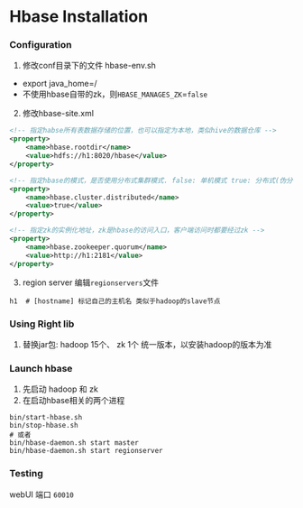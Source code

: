 
# Hbase Installation

### Configuration
1. 修改conf目录下的文件 hbase-env.sh 
+ export java_home=/
+ 不使用hbase自带的zk，则`HBASE_MANAGES_ZK`=`false`

2. 修改hbase-site.xml
``` xml
<!-- 指定habse所有表数据存储的位置，也可以指定为本地，类似hive的数据仓库 -->
<property>
	<name>hbase.rootdir</name>
	<value>hdfs://h1:8020/hbase</value>
</property>

<!-- 指定hbase的模式，是否使用分布式集群模式. false: 单机模式 true: 分布式(伪分布式或者完全分布式都是分布式) -->
<property>
	<name>hbase.cluster.distributed</name>
	<value>true</value>
</property>

<!-- 指定zk的实例化地址，zk是hbase的访问入口，客户端访问时都要经过zk -->
<property>
	<name>hbase.zookeeper.quorum</name>
	<value>http://h1:2181</value>
</property>

```

3. region server
编辑`regionservers`文件
```
h1 	# [hostname] 标记自己的主机名 类似于hadoop的slave节点
```

### Using Right lib 
1. 替换jar包:  hadoop 15个、 zk 1个
统一版本，以安装hadoop的版本为准


### Launch hbase
1. 先启动 hadoop 和 zk
2. 在启动hbase相关的两个进程
```shell
bin/start-hbase.sh
bin/stop-hbase.sh
# 或者
bin/hbase-daemon.sh start master 
bin/hbase-daemon.sh start regionserver 

```


### Testing
webUI 端口 `60010`
